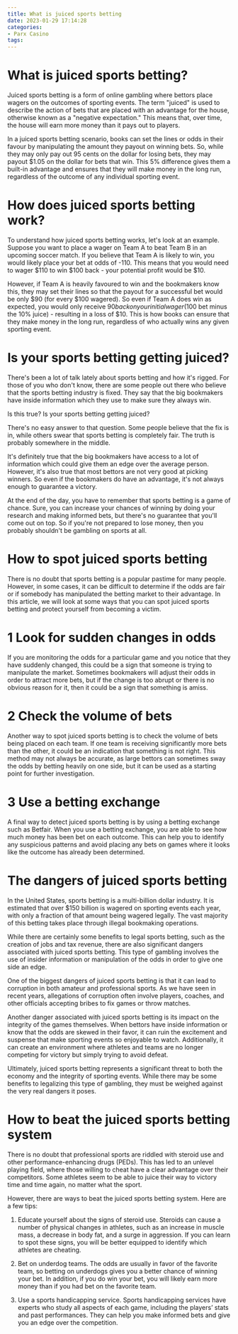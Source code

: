 ```yaml
---
title: What is juiced sports betting
date: 2023-01-29 17:14:28
categories:
- Parx Casino
tags:
---
```



#  What is juiced sports betting?

Juiced sports betting is a form of online gambling where bettors place wagers on the outcomes of sporting events. The term "juiced" is used to describe the action of bets that are placed with an advantage for the house, otherwise known as a "negative expectation." This means that, over time, the house will earn more money than it pays out to players.

In a juiced sports betting scenario, books can set the lines or odds in their favour by manipulating the amount they payout on winning bets. So, while they may only pay out 95 cents on the dollar for losing bets, they may payout $1.05 on the dollar for bets that win. This 5% difference gives them a built-in advantage and ensures that they will make money in the long run, regardless of the outcome of any individual sporting event.

# How does juiced sports betting work?

To understand how juiced sports betting works, let's look at an example. Suppose you want to place a wager on Team A to beat Team B in an upcoming soccer match. If you believe that Team A is likely to win, you would likely place your bet at odds of -110. This means that you would need to wager $110 to win $100 back - your potential profit would be $10.

However, if Team A is heavily favoured to win and the bookmakers know this, they may set their lines so that the payout for a successful bet would be only $90 (for every $100 wagered). So even if Team A does win as expected, you would only receive $90 back on your initial wager ($100 bet minus the 10% juice) - resulting in a loss of $10. This is how books can ensure that they make money in the long run, regardless of who actually wins any given sporting event.

#  Is your sports betting getting juiced?

There's been a lot of talk lately about sports betting and how it's rigged. For those of you who don't know, there are some people out there who believe that the sports betting industry is fixed. They say that the big bookmakers have inside information which they use to make sure they always win.

Is this true? Is your sports betting getting juiced?

There's no easy answer to that question. Some people believe that the fix is in, while others swear that sports betting is completely fair. The truth is probably somewhere in the middle.

It's definitely true that the big bookmakers have access to a lot of information which could give them an edge over the average person. However, it's also true that most bettors are not very good at picking winners. So even if the bookmakers do have an advantage, it's not always enough to guarantee a victory.

At the end of the day, you have to remember that sports betting is a game of chance. Sure, you can increase your chances of winning by doing your research and making informed bets, but there's no guarantee that you'll come out on top. So if you're not prepared to lose money, then you probably shouldn't be gambling on sports at all.

#  How to spot juiced sports betting

There is no doubt that sports betting is a popular pastime for many people. However, in some cases, it can be difficult to determine if the odds are fair or if somebody has manipulated the betting market to their advantage. In this article, we will look at some ways that you can spot juiced sports betting and protect yourself from becoming a victim.

# 1 Look for sudden changes in odds

If you are monitoring the odds for a particular game and you notice that they have suddenly changed, this could be a sign that someone is trying to manipulate the market. Sometimes bookmakers will adjust their odds in order to attract more bets, but if the change is too abrupt or there is no obvious reason for it, then it could be a sign that something is amiss.

# 2 Check the volume of bets

Another way to spot juiced sports betting is to check the volume of bets being placed on each team. If one team is receiving significantly more bets than the other, it could be an indication that something is not right. This method may not always be accurate, as large bettors can sometimes sway the odds by betting heavily on one side, but it can be used as a starting point for further investigation.

# 3 Use a betting exchange

A final way to detect juiced sports betting is by using a betting exchange such as Betfair. When you use a betting exchange, you are able to see how much money has been bet on each outcome. This can help you to identify any suspicious patterns and avoid placing any bets on games where it looks like the outcome has already been determined.

#  The dangers of juiced sports betting

In the United States, sports betting is a multi-billion dollar industry. It is estimated that over $150 billion is wagered on sporting events each year, with only a fraction of that amount being wagered legally. The vast majority of this betting takes place through illegal bookmaking operations.

While there are certainly some benefits to legal sports betting, such as the creation of jobs and tax revenue, there are also significant dangers associated with juiced sports betting. This type of gambling involves the use of insider information or manipulation of the odds in order to give one side an edge.

One of the biggest dangers of juiced sports betting is that it can lead to corruption in both amateur and professional sports. As we have seen in recent years, allegations of corruption often involve players, coaches, and other officials accepting bribes to fix games or throw matches.

Another danger associated with juiced sports betting is its impact on the integrity of the games themselves. When bettors have inside information or know that the odds are skewed in their favor, it can ruin the excitement and suspense that make sporting events so enjoyable to watch. Additionally, it can create an environment where athletes and teams are no longer competing for victory but simply trying to avoid defeat.

Ultimately, juiced sports betting represents a significant threat to both the economy and the integrity of sporting events. While there may be some benefits to legalizing this type of gambling, they must be weighed against the very real dangers it poses.

#  How to beat the juiced sports betting system

There is no doubt that professional sports are riddled with steroid use and other performance-enhancing drugs (PEDs). This has led to an unlevel playing field, where those willing to cheat have a clear advantage over their competitors. Some athletes seem to be able to juice their way to victory time and time again, no matter what the sport.

However, there are ways to beat the juiced sports betting system. Here are a few tips:

1. Educate yourself about the signs of steroid use. Steroids can cause a number of physical changes in athletes, such as an increase in muscle mass, a decrease in body fat, and a surge in aggression. If you can learn to spot these signs, you will be better equipped to identify which athletes are cheating.

2. Bet on underdog teams. The odds are usually in favor of the favorite team, so betting on underdogs gives you a better chance of winning your bet. In addition, if you do win your bet, you will likely earn more money than if you had bet on the favorite team.

3. Use a sports handicapping service. Sports handicapping services have experts who study all aspects of each game, including the players’ stats and past performances. They can help you make informed bets and give you an edge over the competition.